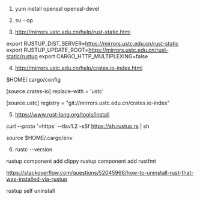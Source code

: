 1. yum install openssl openssl-devel

2. su - op

3. http://mirrors.ustc.edu.cn/help/rust-static.html

export RUSTUP_DIST_SERVER=https://mirrors.ustc.edu.cn/rust-static
export RUSTUP_UPDATE_ROOT=https://mirrors.ustc.edu.cn/rust-static/rustup
export CARGO_HTTP_MULTIPLEXING=false


4. http://mirrors.ustc.edu.cn/help/crates.io-index.html

$HOME/.cargo/config

[source.crates-io]
replace-with = 'ustc'

[source.ustc]
registry = "git://mirrors.ustc.edu.cn/crates.io-index"


5. https://www.rust-lang.org/tools/install

curl --proto '=https' --tlsv1.2 -sSf https://sh.rustup.rs | sh

source $HOME/.cargo/env


6. rustc --version

rustup component add clippy
rustup component add rustfmt




https://stackoverflow.com/questions/52045966/how-to-uninstall-rust-that-was-installed-via-rustup

rustup self uninstall





